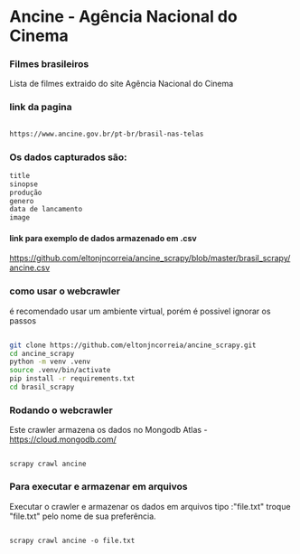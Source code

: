 # Ancine - Agência Nacional do Cinema

### Filmes brasileiros
Lista de filmes extraido do site Agência Nacional do Cinema

### link da pagina

```bash

https://www.ancine.gov.br/pt-br/brasil-nas-telas

```

### Os dados capturados são:

```bash
title
sinopse
produção
genero
data de lancamento
image
```

#### link para exemplo de dados armazenado em .csv

https://github.com/eltonjncorreia/ancine_scrapy/blob/master/brasil_scrapy/ancine.csv


### como usar o webcrawler

é recomendado usar um ambiente virtual, porém é possivel
ignorar os passos

```bash

git clone https://github.com/eltonjncorreia/ancine_scrapy.git
cd ancine_scrapy
python -m venv .venv
source .venv/bin/activate
pip install -r requirements.txt
cd brasil_scrapy

```

### Rodando o webcrawler

Este crawler armazena os dados no Mongodb Atlas - https://cloud.mongodb.com/

```console

scrapy crawl ancine

```

### Para executar e armazenar em arquivos

Executar o crawler e armazenar os dados em arquivos tipo :"file.txt"
troque "file.txt" pelo nome de sua preferência.


```console

scrapy crawl ancine -o file.txt

```

